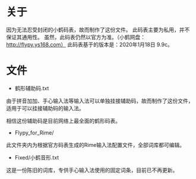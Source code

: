 # 关于
因为无法忍受封闭的小鹤码表，故而制作了这份文件。
此码表主要为私用，并不保证其通用性。
虽然，此码表仍然以官方为准。（小鹤网盘：http://flypy.ys168.com）
此码表基于的版本是：2020年1月18日 9.9c。


# 文件
- 鹤形辅助码.txt

由于拼音加加、手心输入法等输入法可以单独挂接辅助码，故而制作了这份文件，适用于可以挂接辅助码的输入法。

相信这份辅助码是目前网络上最全面的鹤形码表。

- Flypy_for_Rime/

此文件夹内为根据官方码表生成的Rime输入法配置文件，全部词库都可编辑。

- Fixed/小鹤音形.txt

这是一份陈旧的词库，专供手心输入法使用的固定词条，目前已不再更新。


